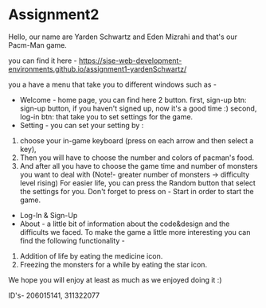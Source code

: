 # Assignment2

Hello, our name are Yarden Schwartz and Eden Mizrahi and that's our Pacm-Man game.	
 
you can find it here - https://sise-web-development-environments.github.io/assignment1-yardenSchwartz/

you a have a menu that take you to different windows such as -

* Welcome - home page, you can find here 2 button. 
first, sign-up btn: sign-up button, if you haven't signed up, now it's a good time :) 
second, log-in btn: that take you to set settings for the game.
* Setting - you can set your setting by :
1. choose your in-game keyboard (press on each arrow and then select a key),
2. Then you will have to choose the number and colors of pacman's food. 
3. And after all you have to choose the game time and number of monsters you want to deal with (Note!- greater number of monsters -> difficulty level rising)
For easier life, you can press the Random button that select the settings for you.
Don't forget to press on - Start in order to start the game.
* Log-In & Sign-Up 
* About - a little bit of information about the code&design and the difficults we faced.
To make the game a little more interesting you can find the following functionality -
1. Addition of life by eating the medicine icon.
2. Freezing the monsters for a while by eating the star icon.

We hope you will enjoy at least as much as we enjoyed doing it :)

ID's- 206015141, 311322077
 
